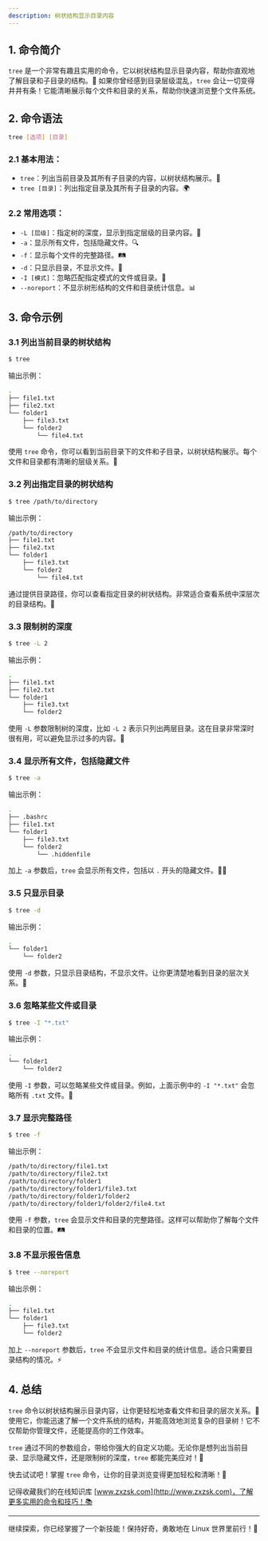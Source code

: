 ```yaml
---
description: 树状结构显示目录内容
---
```


## 1. 命令简介

`tree` 是一个非常有趣且实用的命令，它以树状结构显示目录内容，帮助你直观地了解目录和子目录的结构。🌳 如果你曾经感到目录层级混乱，`tree` 会让一切变得井井有条！它能清晰展示每个文件和目录的关系，帮助你快速浏览整个文件系统。

## 2. 命令语法

```bash
tree [选项] [目录]
```

### 2.1 **基本用法**：

* `tree`：列出当前目录及其所有子目录的内容，以树状结构展示。🌲
* `tree [目录]`：列出指定目录及其所有子目录的内容。🌍

### 2.2 **常用选项**：

* `-L [层级]`：指定树的深度，显示到指定层级的目录内容。🌱
* `-a`：显示所有文件，包括隐藏文件。🔍
* `-f`：显示每个文件的完整路径。🛤️
* `-d`：只显示目录，不显示文件。📁
* `-I [模式]`：忽略匹配指定模式的文件或目录。🚫
* `--noreport`：不显示树形结构的文件和目录统计信息。📊

## 3. 命令示例

### 3.1 **列出当前目录的树状结构**

```bash
$ tree
```

输出示例：

```bash
.
├── file1.txt
├── file2.txt
└── folder1
    ├── file3.txt
    └── folder2
        └── file4.txt
```

使用 `tree` 命令，你可以看到当前目录下的文件和子目录，以树状结构展示。每个文件和目录都有清晰的层级关系。🌳

### 3.2 **列出指定目录的树状结构**

```bash
$ tree /path/to/directory
```

输出示例：

```bash
/path/to/directory
├── file1.txt
├── file2.txt
└── folder1
    ├── file3.txt
    └── folder2
        └── file4.txt
```

通过提供目录路径，你可以查看指定目录的树状结构。非常适合查看系统中深层次的目录结构。📂

### 3.3 **限制树的深度**

```bash
$ tree -L 2
```

输出示例：

```bash
.
├── file1.txt
├── file2.txt
└── folder1
    ├── file3.txt
    └── folder2
```

使用 `-L` 参数限制树的深度，比如 `-L 2` 表示只列出两层目录。这在目录非常深时很有用，可以避免显示过多的内容。🌱

### 3.4 **显示所有文件，包括隐藏文件**

```bash
$ tree -a
```

输出示例：

```bash
.
├── .bashrc
├── file1.txt
└── folder1
    ├── file3.txt
    └── folder2
        └── .hiddenfile
```

加上 `-a` 参数后，`tree` 会显示所有文件，包括以 `.` 开头的隐藏文件。🕵️‍♀️

### 3.5 **只显示目录**

```bash
$ tree -d
```

输出示例：

```bash
.
└── folder1
    └── folder2
```

使用 `-d` 参数，只显示目录结构，不显示文件。让你更清楚地看到目录的层次关系。📂

### 3.6 **忽略某些文件或目录**

```bash
$ tree -I "*.txt"
```

输出示例：

```bash
.
└── folder1
    └── folder2
```

使用 `-I` 参数，可以忽略某些文件或目录。例如，上面示例中的 `-I "*.txt"` 会忽略所有 `.txt` 文件。🚫

### 3.7 **显示完整路径**

```bash
$ tree -f
```

输出示例：

```bash
/path/to/directory/file1.txt
/path/to/directory/file2.txt
/path/to/directory/folder1
/path/to/directory/folder1/file3.txt
/path/to/directory/folder1/folder2
/path/to/directory/folder1/folder2/file4.txt
```

使用 `-f` 参数，`tree` 会显示文件和目录的完整路径。这样可以帮助你了解每个文件和目录的位置。🛤️

### 3.8 **不显示报告信息**

```bash
$ tree --noreport
```

输出示例：

```bash
.
├── file1.txt
└── folder1
    ├── file3.txt
    └── folder2
```

加上 `--noreport` 参数后，`tree` 不会显示文件和目录的统计信息。适合只需要目录结构的情况。⚡

## 4. 总结

`tree` 命令以树状结构展示目录内容，让你更轻松地查看文件和目录的层次关系。🌲 使用它，你能迅速了解一个文件系统的结构，并能高效地浏览复杂的目录树！它不仅帮助你管理文件，还能提高你的工作效率。

`tree` 通过不同的参数组合，带给你强大的自定义功能。无论你是想列出当前目录、显示隐藏文件，还是限制树的深度，`tree` 都能完美应对！🎯

快去试试吧！掌握 `tree` 命令，让你的目录浏览变得更加轻松和清晰！🚀

记得收藏我们的在线知识库 [www.zxzsk.com](http://www.zxzsk.com)，了解更多实用的命令和技巧！📚

---

继续探索，你已经掌握了一个新技能！保持好奇，勇敢地在 Linux 世界里前行！🌟